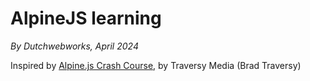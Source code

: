 # AlpineJS learning

*By Dutchwebworks, April 2024*

Inspired by [Alpine.js Crash Course](https://www.youtube.com/watch?v=r5iWCtfltso), by  Traversy Media (Brad Traversy)